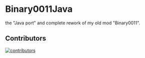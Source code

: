 # Binary0011Java

the "Java port" and complete rework of my old mod "Binary0011".

## Contributors

[![contributors](https://contributors-img.web.app/image?repo=12three7/Binary0011Java)](https://github.com/12three7/Binary0011Java/graphs/contributors)

